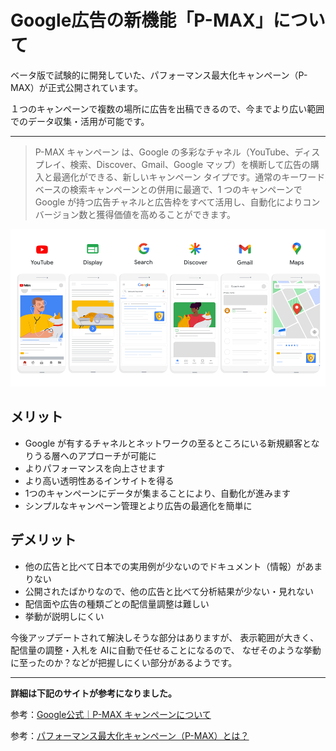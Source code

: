 # Google広告の新機能「P-MAX」について

ベータ版で試験的に開発していた、パフォーマンス最大化キャンペーン（P-MAX）が正式公開されています。

１つのキャンペーンで複数の場所に広告を出稿できるので、今までより広い範囲でのデータ収集・活用が可能です。

---


> P-MAX キャンペーン は、Google の多彩なチャネル（YouTube、ディスプレイ、検索、Discover、Gmail、Google マップ）を横断して広告の購入と最適化ができる、新しいキャンペーン タイプです。通常のキーワード ベースの検索キャンペーンとの併用に最適で、1 つのキャンペーンで Google が持つ広告チャネルと広告枠をすべて活用し、自動化によりコンバージョン数と獲得価値を高めることができます。

![](01.png)


## メリット

-   Google が有するチャネルとネットワークの至るところにいる新規顧客となりうる層へのアプローチが可能に
-   よりパフォーマンスを向上させます
-   より高い透明性あるインサイトを得る
-   1つのキャンペーンにデータが集まることにより、自動化が進みます
-   シンプルなキャンペーン管理とより広告の最適化を簡単に

## デメリット

- 他の広告と比べて日本での実用例が少ないのでドキュメント（情報）があまりない
- 公開されたばかりなので、他の広告と比べて分析結果が少ない・見れない
- 配信面や広告の種類ごとの配信量調整は難しい
- 挙動が説明しにくい

今後アップデートされて解決しそうな部分はありますが、
表示範囲が大きく、配信量の調整・入札を AIに自動で任せることになるので、
なぜそのような挙動に至ったのか？などが把握しにくい部分があるようです。

----

**詳細は下記のサイトが参考になりました。**


参考：[Google公式｜P-MAX キャンペーンについて](https://support.google.com/google-ads/answer/10724817?hl=ja)

参考：[パフォーマンス最大化キャンペーン（P-MAX）とは？](https://ppc-log.com/display_ads/p-max/5460/)

